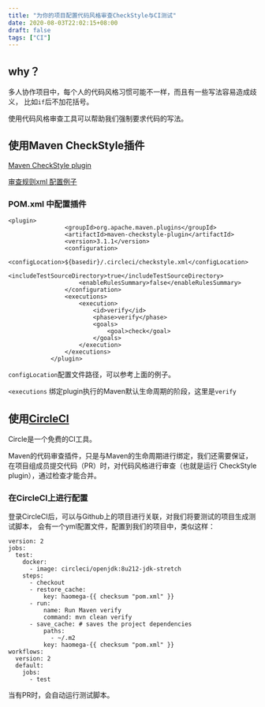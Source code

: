 ```yaml
---
title: "为你的项目配置代码风格审查CheckStyle与CI测试"
date: 2020-08-03T22:02:15+08:00
draft: false
tags: ["CI"]
---
```


## why？

多人协作项目中，每个人的代码风格习惯可能不一样，而且有一些写法容易造成歧义，
比如`if`后不加花括号。

使用代码风格审查工具可以帮助我们强制要求代码的写法。

## 使用Maven CheckStyle插件

[Maven CheckStyle plugin](https://maven.apache.org/plugins/maven-checkstyle-plugin/)

[审查规则xml 配置例子](https://checkstyle.sourceforge.io/sun_style.html)

### POM.xml 中配置插件

```
<plugin>
                <groupId>org.apache.maven.plugins</groupId>
                <artifactId>maven-checkstyle-plugin</artifactId>
                <version>3.1.1</version>
                <configuration>
                    <configLocation>${basedir}/.circleci/checkstyle.xml</configLocation>
                    <includeTestSourceDirectory>true</includeTestSourceDirectory>
                    <enableRulesSummary>false</enableRulesSummary>
                </configuration>
                <executions>
                    <execution>
                        <id>verify</id>
                        <phase>verify</phase>
                        <goals>
                            <goal>check</goal>
                        </goals>
                    </execution>
                </executions>
            </plugin>
```

`configLocation`配置文件路径，可以参考上面的例子。

`<executions` 绑定plugin执行的Maven默认生命周期的阶段，这里是`verify`

## 使用[CircleCI](https://s0circleci0com.icopy.site/docs/2.0/about-circleci/)

Circle是一个免费的CI工具。

Maven的代码审查插件，只是与Maven的生命周期进行绑定，我们还需要保证，在项目组成员提交代码（PR）时，对代码风格进行审查（也就是运行 CheckStyle plugin），通过检查才能合并。

### 在CircleCI上进行配置

登录CircleCI后，可以与Github上的项目进行关联，对我们将要测试的项目生成测试脚本，
会有一个yml配置文件，配置到我们的项目中，类似这样：
```
version: 2
jobs:
  test:
    docker:
      - image: circleci/openjdk:8u212-jdk-stretch
    steps:
      - checkout
      - restore_cache:
          key: haomega-{{ checksum "pom.xml" }}
      - run:
          name: Run Maven verify
          command: mvn clean verify
      - save_cache: # saves the project dependencies
          paths:
            - ~/.m2
          key: haomega-{{ checksum "pom.xml" }}
workflows:
  version: 2
  default:
    jobs:
      - test

```

当有PR时，会自动运行测试脚本。